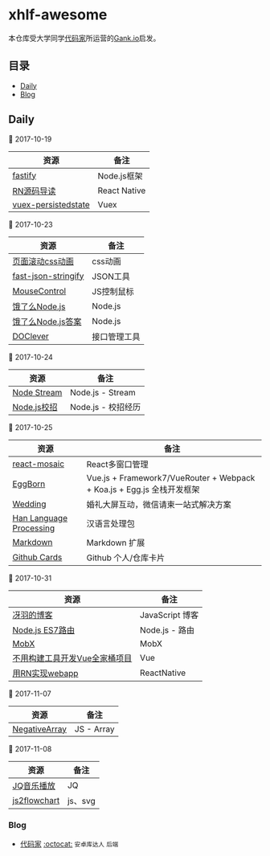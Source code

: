 # xhlf-awesome
本仓库受大学同学[代码家](https://github.com/daimajia)所运营的[Gank.io](http://gank.io/)启发。

## 目录

* [Daily](#daily)
* [Blog](#blog)

## Daily

:date: 2017-10-19

| 资源 | 备注 |
| --- | --- |
|[fastify](https://www.fastify.io/)|Node.js框架|
|[RN源码导读](http://blog.cnbang.net/tech/3461/)|React Native|
|[vuex-persistedstate](https://github.com/robinvdvleuten/vuex-persistedstate)|Vuex|

:date: 2017-10-23

| 资源 | 备注 |
| --- | --- |
|[页面滚动css动画](https://github.com/matthieua/WOW)|css动画|
|[fast-json-stringify](https://github.com/fastify/fast-json-stringify)|JSON工具|
|[MouseControl](https://github.com/octalmage/mousecontrol)|JS控制鼠标|
|[饿了么Node.js](https://github.com/ElemeFE/node-interview)|Node.js|
|[饿了么Node.js答案](http://www.jianshu.com/p/85634c6c1cd9)|Node.js|
|[DOClever](https://github.com/sx1989827/DOClever)|接口管理工具|

:date: 2017-10-24

| 资源 | 备注 |
| --- | --- |
|[Node Stream](https://github.com/zoubin/streamify-your-node-program)|Node.js - Stream|
|[Node.js校招](http://www.jianshu.com/p/01c5f8a4530c)|Node.js - 校招经历|

:date: 2017-10-25

| 资源 | 备注 |
| --- | --- |
|[react-mosaic](https://github.com/palantir/react-mosaic)|React多窗口管理|
|[EggBorn](http://egg-born.org)|Vue.js + Framework7/VueRouter + Webpack + Koa.js + Egg.js 全栈开发框架|
|[Wedding](https://github.com/iammapping/wedding)|婚礼大屏互动，微信请柬一站式解决方案|
|[Han Language Processing](https://github.com/hankcs/HanLP)|汉语言处理包|
|[Markdown](https://github.com/DavidWells/markdown-magic)|Markdown 扩展|
|[Github Cards](https://github.com/lepture/github-cards)|Github 个人/仓库卡片|

:date: 2017-10-31

| 资源 | 备注 |
| --- | --- |
|[冴羽的博客](https://github.com/mqyqingfeng/Blog)| JavaScript 博客 |
|[Node.js ES7路由](https://github.com/mtojo/node-router-decorator)| Node.js - 路由 |
|[MobX](https://github.com/mobxjs/awesome-mobx)| MobX |
|[不用构建工具开发Vue全家桶项目](http://refined-x.com/2017/10/28/%E5%A6%82%E4%BD%95%E4%B8%8D%E7%94%A8%E6%9E%84%E5%BB%BA%E5%B7%A5%E5%85%B7%E5%BC%80%E5%8F%91Vue%E5%85%A8%E5%AE%B6%E6%A1%B6%E9%A1%B9%E7%9B%AE/)|Vue|
|[用RN实现webapp](https://github.com/taobaofed/react-web)| ReactNative |

:date: 2017-11-07

| 资源 | 备注 |
| --- | --- |
|[NegativeArray](https://github.com/sindresorhus/negative-array)| JS - Array |

:date: 2017-11-08

| 资源 | 备注 |
| --- | --- |
|[JQ音乐播放](https://github.com/nswbmw/maitian)| JQ |
|[js2flowchart](https://github.com/Bogdan-Lyashenko/js-code-to-svg-flowchart) | js、svg |

### Blog

* [代码家](https://daimajia.com/) [:octocat:](https://github.com/daimajia) `安卓库达人` `后端`

